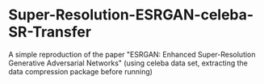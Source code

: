 # Super-Resolution-ESRGAN-celeba-SR-Transfer
A simple reproduction of the paper "ESRGAN: Enhanced Super-Resolution Generative Adversarial Networks" (using celeba data set, extracting the data compression package before running)
